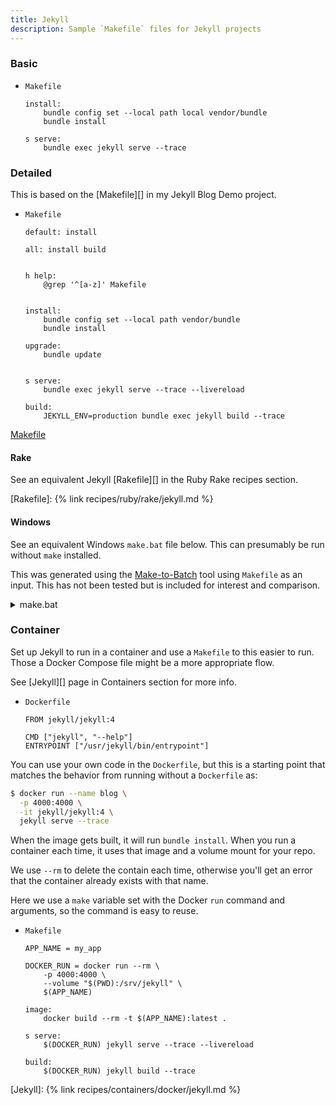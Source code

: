 ```yaml
---
title: Jekyll
description: Sample `Makefile` files for Jekyll projects
---
```



### Basic

- `Makefile`
	```make
	install:
		bundle config set --local path local vendor/bundle
		bundle install

	s serve:
		bundle exec jekyll serve --trace
	```

### Detailed

This is based on the [Makefile][] in my Jekyll Blog Demo project.

- `Makefile`
    ```make
    default: install

    all: install build


    h help:
        @grep '^[a-z]' Makefile


    install:
        bundle config set --local path vendor/bundle
        bundle install

    upgrade:
        bundle update


    s serve:
        bundle exec jekyll serve --trace --livereload

    build:
        JEKYLL_ENV=production bundle exec jekyll build --trace
    ```

[Makefile](https://github.com/MichaelCurrin/jekyll-blog-demo/blob/master/Makefile)

#### Rake

See an equivalent Jekyll [Rakefile][] in the Ruby Rake recipes section.

[Rakefile]: {% link recipes/ruby/rake/jekyll.md %}

#### Windows

See an equivalent Windows `make.bat` file below. This can presumably be run without `make` installed.

This was generated using the [Make-to-Batch](https://github.com/espositoandrea/Make-to-Batch) tool using `Makefile` as an input. This has not been tested but is included for interest and comparison.

<details>
<summary>make.bat</summary>

```bat
@echo off

SET 	JEKYLL_ENV=production bundle exec jekyll build --trace

IF /I "%1"=="default" GOTO default
IF /I "%1"=="h help" GOTO h help
IF /I "%1"=="install" GOTO install
IF /I "%1"=="upgrade" GOTO upgrade
IF /I "%1"=="s serve" GOTO s serve
IF /I "%1"=="build" GOTO build
GOTO error

:default
	CALL make.bat install
	GOTO :EOF

:h help
	@grep '^[a-z]' Makefile
	GOTO :EOF

:install
	bundle config set --local path vendor/bundle
	bundle install
	GOTO :EOF

:upgrade
	bundle update
	GOTO :EOF

:s serve
	bundle exec jekyll serve --trace --livereload
	GOTO :EOF

:build
	JEKYLL_ENV=production bundle exec jekyll build --trace
	GOTO :EOF

:error
    IF "%1"=="" (
        ECHO make: *** No targets specified and no makefile found.  Stop.
    ) ELSE (
        ECHO make: *** No rule to make target '%1%'. Stop.
    )
    GOTO :EOF
```

</details>

### Container

Set up Jekyll to run in a container and use a `Makefile` to this easier to run. Those a Docker Compose file might be a more appropriate flow.

See [Jekyll][] page in Containers section for more info.

- `Dockerfile`
    ```docker
    FROM jekyll/jekyll:4

    CMD ["jekyll", "--help"]
    ENTRYPOINT ["/usr/jekyll/bin/entrypoint"]
    ```

You can use your own code in the `Dockerfile`, but this is a starting point that matches the behavior from running without a `Dockerfile` as:

```sh
$ docker run --name blog \
  -p 4000:4000 \
  -it jekyll/jekyll:4 \
  jekyll serve --trace
```

When the image gets built, it will run `bundle install`. When you run a container each time, it uses that image and a volume mount for your repo.

We use `--rm` to delete the contain each time, otherwise you'll get an error that the container already exists with that name.

Here we use a `make` variable set with the Docker `run` command and arguments, so the command is easy to reuse.

- `Makefile`
    ```make
    APP_NAME = my_app

    DOCKER_RUN = docker run --rm \
        -p 4000:4000 \
        --volume "$(PWD):/srv/jekyll" \
        $(APP_NAME)

    image:
        docker build --rm -t $(APP_NAME):latest .

    s serve:
    	$(DOCKER_RUN) jekyll serve --trace --livereload

    build:
        $(DOCKER_RUN) jekyll build --trace
    ```

[Jekyll]: {% link recipes/containers/docker/jekyll.md %}
